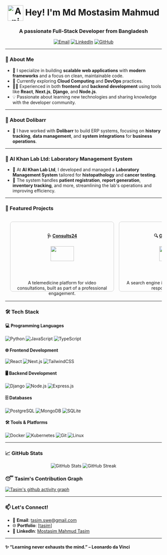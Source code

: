 <h1 align="center"><img src="https://github.com/tasim313/tasim313/blob/main/icon.gif" alt="Animated Icon" width="50" height="50" style="vertical-align: middle;" /> Hey! I'm Md Mostasim Mahmud</h1>
<h3 align="center">A passionate Full-Stack Developer from Bangladesh</h3>

<p align="center">
  <a href="mailto:tasim.swe@gmail.com"><img src="https://img.shields.io/badge/Email-D14836?style=for-the-badge&logo=gmail&logoColor=white" alt="Email"></a>
  <a href="https://www.linkedin.com/in/md-mostasim-mahmud-tasim-408567154/" target="_blank"><img src="https://img.shields.io/badge/LinkedIn-0077B5?style=for-the-badge&logo=linkedin&logoColor=white" alt="LinkedIn"></a>
  <a href="https://github.com/mostasimmahmud"><img src="https://img.shields.io/badge/GitHub-100000?style=for-the-badge&logo=github&logoColor=white" alt="GitHub"></a>
</p>

---

### 🌟 About Me
- 🚀 I specialize in building **scalable web applications** with **modern frameworks** and a focus on clean, maintainable code.
- 🌱 Currently exploring **Cloud Computing** and **DevOps** practices.
- 🧑‍💻 Experienced in both **frontend** and **backend development** using tools like **React**, **Next.js**, **Django**, and **Node.js**.
- 💡 Passionate about learning new technologies and sharing knowledge with the developer community.

---

### 🏢 About Dolibarr
- 💼 I have worked with **Dolibarr** to build ERP systems, focusing on **history tracking**, **data management**, and **system integrations** for **business operations**.

---

### 🏥 AI Khan Lab Ltd: Laboratory Management System
- 🧬 At **AI Khan Lab Ltd**, I developed and managed a **Laboratory Management System** tailored for **histopathology** and **cancer testing**.
- 🏥 The system handles **patient registration**, **report generation**, **inventory tracking**, and more, streamlining the lab's operations and improving efficiency.

---

### 🔭 Featured Projects

<div align="center" style="display: flex; overflow-x: auto; padding: 1rem; gap: 1rem;">
  
  <div style="min-width: 300px; border: 1px solid #ccc; border-radius: 8px; padding: 1rem;">
    <h4>🩺 <a href="https://consults24.com/">Consults24</a></h4>
    <img src="https://api.microlink.io/?url=https://consults24.com/&screenshot=true&meta=false&embed=screenshot.url" width="50%" />
    <p>A telemedicine platform for video consultations, built as part of a professional engagement.</p>
  </div>

  <div style="min-width: 300px; border: 1px solid #ccc; border-radius: 8px; padding: 1rem;">
    <h4>🔍 <a href="https://google-clone-jfm62zlnp-tasims-projects.vercel.app/">Google Clone</a></h4>
    <img src="https://api.microlink.io/?url=https://google-clone-jfm62zlnp-tasims-projects.vercel.app/&screenshot=true&meta=false&embed=screenshot.url" width="50%" />
    <p>A search engine interface recreation with a responsive design.</p>
  </div>

  <div style="min-width: 300px; border: 1px solid #ccc; border-radius: 8px; padding: 1rem;">
    <h4>🎥 <a href="https://imdb-clone-2.vercel.app/">IMDB Clone</a></h4>
    <img src="https://api.microlink.io/?url=https://imdb-clone-2.vercel.app/&screenshot=true&meta=false&embed=screenshot.url" width="50%" />
    <p>A movie database web app built with React and external APIs.</p>
  </div>

  <div style="min-width: 300px; border: 1px solid #ccc; border-radius: 8px; padding: 1rem;">
    <h4>🎓 School Management System</h4>
    <p>A SaaS app for schools/colleges with attendance, exam, and teacher/student management.</p>
  </div>

  <div style="min-width: 300px; border: 1px solid #ccc; border-radius: 8px; padding: 1rem;">
    <h4>🎥 <a href="https://online-comic-store.vercel.app/">Online Comic Store</a></h4>
    <img src="https://api.microlink.io/?url=https://online-comic-store.vercel.app/&screenshot=true&meta=false&embed=screenshot.url" width="50%" />
    <p>E-commerce single-page application for selling comic books</p>
  </div>

  <div style="min-width: 300px; border: 1px solid #ccc; border-radius: 8px; padding: 1rem;">
    <h4>Port scanner</h4>
    <img src="https://api.microlink.io/?url=https://github-production-user-asset-6210df.s3.amazonaws.com/66787305/447327879-30b3fe46-3acb-43b1-8ef3-78d21ce06562.png?X-Amz-Algorithm=AWS4-HMAC-SHA256&X-Amz-Credential=AKIAVCODYLSA53PQK4ZA%2F20250626%2Fus-east-1%2Fs3%2Faws4_request&X-Amz-Date=20250626T093308Z&X-Amz-Expires=300&X-Amz-Signature=08ad0012356366106b7ac0a75bc172e62d2c5d8efc09caf865d17a42d6b5547b&X-Amz-SignedHeaders=host&screenshot=true&meta=false&embed=screenshot.url" width="50%" />
    <img src="https://api.microlink.io/?url=https://github-production-user-asset-6210df.s3.amazonaws.com/66787305/447327873-a31e8579-5994-40d5-bc3f-f2fda481f1ea.png?X-Amz-Algorithm=AWS4-HMAC-SHA256&X-Amz-Credential=AKIAVCODYLSA53PQK4ZA%2F20250626%2Fus-east-1%2Fs3%2Faws4_request&X-Amz-Date=20250626T093224Z&X-Amz-Expires=300&X-Amz-Signature=ff34ded2208ee9a4a32ddee8e895cd8f6ff6921adb228989ea4bfe147bdebdd8&X-Amz-SignedHeaders=host&screenshot=true&meta=false&embed=screenshot.url" width="50%" />
    <p>Port scanner in Python that includes boot persistence, automatic virtual environment setup, and all the scanning capabilities you requested.</p>
  </div>

</div>

---

### 🛠️ Tech Stack
#### 💻 Programming Languages
![Python](https://img.shields.io/badge/Python-3776AB?style=for-the-badge&logo=python&logoColor=white)
![JavaScript](https://img.shields.io/badge/JavaScript-F7DF1E?style=for-the-badge&logo=javascript&logoColor=black)
![TypeScript](https://img.shields.io/badge/TypeScript-007ACC?style=for-the-badge&logo=typescript&logoColor=white)

#### 🌐 Frontend Development
![React](https://img.shields.io/badge/React-20232A?style=for-the-badge&logo=react&logoColor=61DAFB)
![Next.js](https://img.shields.io/badge/Next.js-000000?style=for-the-badge&logo=next.js&logoColor=white)
![TailwindCSS](https://img.shields.io/badge/TailwindCSS-38B2AC?style=for-the-badge&logo=tailwind-css&logoColor=white)

#### 🖥️ Backend Development
![Django](https://img.shields.io/badge/Django-092E20?style=for-the-badge&logo=django&logoColor=white)
![Node.js](https://img.shields.io/badge/Node.js-43853D?style=for-the-badge&logo=node.js&logoColor=white)
![Express.js](https://img.shields.io/badge/Express.js-404D59?style=for-the-badge)

#### 🗄️ Databases
![PostgreSQL](https://img.shields.io/badge/PostgreSQL-316192?style=for-the-badge&logo=postgresql&logoColor=white)
![MongoDB](https://img.shields.io/badge/MongoDB-4EA94B?style=for-the-badge&logo=mongodb&logoColor=white)
![SQLite](https://img.shields.io/badge/SQLite-07405E?style=for-the-badge&logo=sqlite&logoColor=white)

#### 🛠️ Tools & Platforms
![Docker](https://img.shields.io/badge/Docker-2496ED?style=for-the-badge&logo=docker&logoColor=white)
![Kubernetes](https://img.shields.io/badge/Kubernetes-326CE5?style=for-the-badge&logo=kubernetes&logoColor=white)
![Git](https://img.shields.io/badge/Git-F05032?style=for-the-badge&logo=git&logoColor=white)
![Linux](https://img.shields.io/badge/Linux-FCC624?style=for-the-badge&logo=linux&logoColor=black)

---

### 📈 GitHub Stats
<p align="center">
  <img src="https://github-readme-stats.vercel.app/api?username=tasim313&show_icons=true&theme=radical" alt="GitHub Stats" />
  <img src="https://github-readme-streak-stats.herokuapp.com/?user=tasim313&theme=radical" alt="GitHub Streak" />
</p>

### 😴 Tasim's Contribution Graph
[![Tasim's github activity graph](https://github-readme-activity-graph.vercel.app/graph?username=tasim313&bg_color=658b73&color=a6fe4d&line=1c1c1c&point=00d60e&area=true&hide_border=true)](https://www.icegif.com/wp-content/uploads/2023/01/icegif-162.gif)

---

### 📫 Let's Connect!
- 💌 **Email**: tasim.swe@gmail.com
- 🌐 **Portfolio**: [[tasim](https://tasim313.github.io/ScriptPark/)]
- 💼 **LinkedIn**: [Mostasim Mahmud Tasim](https://www.linkedin.com/in/md-mostasim-mahmud-tasim-408567154/)

---

#### ✨ “Learning never exhausts the mind.” – Leonardo da Vinci
